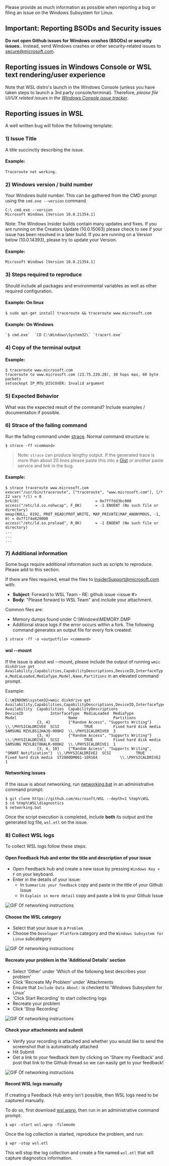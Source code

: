 Please provide as much information as possible when reporting a bug or filing an issue on the Windows Subsystem for Linux.

## Important: Reporting BSODs and Security issues
**Do not open Github issues for Windows crashes (BSODs) or security issues.**. Instead, send Windows crashes or other security-related issues to secure@microsoft.com.

## Reporting issues in Windows Console or WSL text rendering/user experience
Note that WSL distro's launch in the Windows Console (unless you have taken steps to launch a 3rd party console/terminal). Therefore, *please file UI/UX related issues in the [Windows Console issue tracker](https://github.com/microsoft/console)*.

## Reporting issues in WSL
A well written bug will follow the following template:

### 1) Issue Title
A title succinctly describing the issue.

#### Example:
`Traceroute not working.`

### 2) Windows version / build number
Your Windows build number.  This can be gathered from the CMD prompt using the `cmd.exe --version` command.

```cmd.exe
C:\ cmd.exe --version
Microsoft Windows [Version 10.0.21354.1]
```

Note: The Windows Insider builds contain many updates and fixes. If you are running on the Creators Update (10.0.15063) please check to see if your issue has been resolved in a later build.  If you are running on a Version below (10.0.14393), please try to update your Version.

#### Example:

`Microsoft Windows [Version 10.0.21354.1]`

### 3) Steps required to reproduce

Should include all packages and environmental variables as well as other required configuration.

#### Example: On linux 

`$ sudo apt-get install traceroute && traceroute www.microsoft.com`

#### Example: On Windows

``
`$ cmd.exe` 
`CD C:\Windows\System32\`
`tracert.exe`
``

### 4) Copy of the terminal output

#### Example:

```
$ traceroute www.microsoft.com
traceroute to www.microsoft.com (23.75.239.28), 30 hops max, 60 byte packets
setsockopt IP_MTU_DISCOVER: Invalid argument
```

### 5) Expected Behavior

What was the expected result of the command?  Include examples / documentation if possible.

### 6) Strace of the failing command

Run the failing command under [strace](http://manpages.ubuntu.com/manpages/wily/man1/strace.1.html).  Normal command structure is:

```
$ strace -ff <command>
```

> Note: `strace` can produce lengthy output. If the generated trace is more than about 20 lines please paste this into a [Gist](https://gist.github.com/) or another paste service and link in the bug.

#### Example:

```
$ strace traceroute www.microsoft.com
execve("/usr/bin/traceroute", ["traceroute", "www.microsoft.com"], [/* 22 vars */]) = 0
brk(0)                                  = 0x7fffdd3bc000
access("/etc/ld.so.nohwcap", F_OK)      = -1 ENOENT (No such file or directory)
mmap(NULL, 8192, PROT_READ|PROT_WRITE, MAP_PRIVATE|MAP_ANONYMOUS, -1, 0) = 0x7f1f4e820000
access("/etc/ld.so.preload", R_OK)      = -1 ENOENT (No such file or directory)
...
...
...
```

### 7) Additional information

Some bugs require additional information such as scripts to reproduce.  Please add to this section.

If there are files required, email the files to InsiderSupport@microsoft.com with:

* **Subject**:  Forward to WSL Team - RE: github issue <issue #>
* **Body**:  "Please forward to WSL Team" and include your attachment.

Common files are:

* Memory dumps found under C:\Windows\MEMORY.DMP
* Additional strace logs if the error occurs within a fork. The following
  command generates an output file for every fork created:

```
$ strace -ff -o <outputfile> <command>
```

#### wsl --mount

If the issue is about wsl --mount, please include the output of running `wmic diskdrive get Availability,Capabilities,CapabilityDescriptions,DeviceID,InterfaceType,MediaLoaded,MediaType,Model,Name,Partitions` in an elevated command prompt.

Example:

```
C:\WINDOWS\system32>wmic diskdrive get Availability,Capabilities,CapabilityDescriptions,DeviceID,InterfaceType,MediaLoaded,MediaType,Model,Name,Partitions
Availability  Capabilities  CapabilityDescriptions                                       DeviceID            InterfaceType  MediaLoaded  MediaType              Model                       Name                Partitions
              {3, 4}        {"Random Access", "Supports Writing"}                        \\.\PHYSICALDRIVE0  SCSI           TRUE         Fixed hard disk media  SAMSUNG MZVLB512HAJQ-000H2  \\.\PHYSICALDRIVE0  3
              {3, 4}        {"Random Access", "Supports Writing"}                        \\.\PHYSICALDRIVE1  SCSI           TRUE         Fixed hard disk media  SAMSUNG MZVLB1T0HALR-000H2  \\.\PHYSICALDRIVE1  1
              {3, 4, 10}    {"Random Access", "Supports Writing", "SMART Notification"}  \\.\PHYSICALDRIVE2  SCSI           TRUE         Fixed hard disk media  ST2000DM001-1ER164          \\.\PHYSICALDRIVE2  1
```

#### Networking issues

If the issue is about networking, run [networking.bat](https://github.com/Microsoft/WSL/blob/master/diagnostics/networking.bat) in an administrative command prompt:

```
$ git clone https://github.com/microsoft/WSL --depth=1 %tmp%\WSL
$ cd %tmp%\WSL\diagnostics
$ networking.bat
```

Once the script execution is completed, include **both** its output and the generated log file, `wsl.etl` on the issue.

<!-- Preserving anchors -->
<div id="8-detailed-logs"></div>
<div id="9-networking-logs"></div>

### 8) Collect WSL logs
To collect WSL logs follow these steps: 

#### Open Feedback Hub and enter the title and description of your issue

- Open Feedback hub and create a new issue by pressing `Windows Key + F` on your keyboard. 
- Enter in the details of your issue:
   - In `Summarize your feedback` copy and paste in the title of your Github Issue
   - In `Explain in more detail` copy and paste a link to your Github Issue

![GIF Of networking instructions](img/networkinglog1.gif)

#### Choose the WSL category 

- Select that your issue is a `Problem`
- Choose the `Developer Platform` category and the `Windows Subsystem for Linux` subcategory

![GIF Of networking instructions](img/networkinglog2.gif)

#### Recreate your problem in the 'Additional Details' section

- Select 'Other' under 'Which of the following best describes your problem'
- Click 'Recreate My Problem' under 'Attachments
- Ensure that `Include Data About:` is checked to 'Windows Subsystem for Linux' 
- 'Click Start Recording' to start collecting logs
- Recreate your problem
- Click 'Stop Recording'

![GIF Of networking instructions](img/networkinglog3.gif)

#### Check your attachments and submit

- Verify your recording is attached and whether you would like to send the screenshot that is automatically attached
- Hit Submit
- Get a link to your feedback item by clicking on 'Share my Feedback' and post that link to the Github thread so we can easily get to your feedback!

![GIF Of networking instructions](img/networkinglog4.gif)

#### Record WSL logs manually

If creating a Feedback Hub entry isn't possible, then WSL logs need to be captured manually.

To do so, first download [wsl.wprp](https://raw.githubusercontent.com/microsoft/WSL/master/diagnostics/wsl.wprp), then run in an administrative command prompt:

```
$ wpr -start wsl.wprp -filemode
```

Once the log collection is started, reproduce the problem, and run:

```
$ wpr -stop wsl.etl
```

This will stop the log collection and create a file named `wsl.etl` that will capture diagnostics information.

